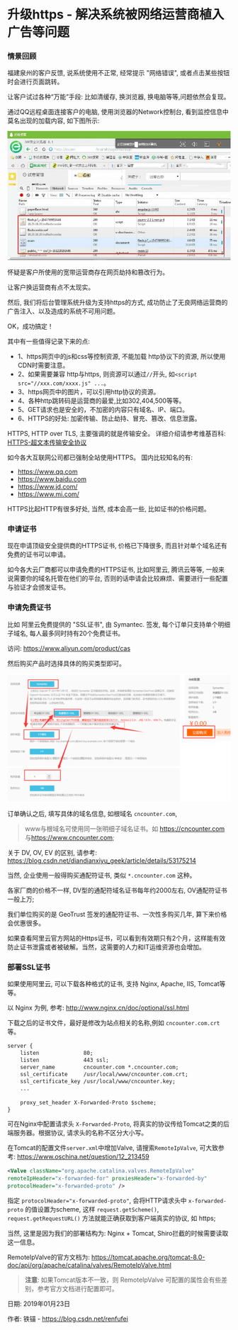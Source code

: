 # 升级https - 解决系统被网络运营商植入广告等问题


### 情景回顾

福建泉州的客户反馈, 说系统使用不正常, 经常提示 "网络错误", 或者点击某些按钮时会进行页面跳转。

让客户试过各种“万能”手段: 比如清缓存, 换浏览器, 换电脑等等,问题依然会复现。

通过QQ远程桌面连接客户的电脑, 使用浏览器的Network控制台, 看到监控信息中莫名出现的加载内容, 如下图所示:


![](01_360_network_console_by_remote_desktop.jpg)

怀疑是客户所使用的宽带运营商存在网页劫持和篡改行为。

让客户换运营商有点不太现实。

然后, 我们将后台管理系统升级为支持https的方式, 成功防止了无良网络运营商的广告注入、以及造成的系统不可用问题。

OK，成功搞定！

其中有一些值得记录下来的点:

- 1、https网页中的js和css等控制资源, 不能加载 http协议下的资源, 所以使用CDN时需要注意。
- 2、如果需要兼容 http与https, 则资源可以通过`//`开头, 如`<script src="//xxx.com/xxxx.js" ...`。
- 3、https网页中的图片，可以引用http协议的资源。
- 4、各种http跳转码是运营商的最爱,比如302,404,500等等。
- 5、GET请求也是安全的，不加密的内容只有域名、IP、端口。
- 6、HTTPS的好处: 加密传输、防止劫持、冒充、篡改、信息泄露。


HTTPS, HTTP over TLS, 主要强调的就是传输安全。 详细介绍请参考维基百科: [HTTPS-超文本传输安全协议](https://zh.wikipedia.org/wiki/%E8%B6%85%E6%96%87%E6%9C%AC%E4%BC%A0%E8%BE%93%E5%AE%89%E5%85%A8%E5%8D%8F%E8%AE%AE)

如今各大互联网公司都已强制全站使用HTTPS。 国内比较知名的有:

- <https://www.qq.com>
- <https://www.baidu.com>
- <https://www.jd.com/>
- <https://www.mi.com/>


HTTPS比起HTTP有很多好处, 当然, 成本会高一些, 比如证书的价格问题。



### 申请证书


现在申请顶级安全提供商的HTTPS证书, 价格已下降很多, 而且针对单个域名还有免费的证书可以申请。

如今各大云厂商都可以申请免费的HTTPS证书, 比如阿里云, 腾讯云等等, 一般来说需要你的域名托管在他们的平台, 否则的话申请会比较麻烦、需要进行一些配置与验证才会颁发证书。


### 申请免费证书

比如 阿里云免费提供的 "SSL证书", 由 Symantec. 签发, 每个订单只支持单个明细子域名, 每人最多同时持有20个免费证书。

访问: <https://www.aliyun.com/product/cas>


然后购买产品时选择具体的购买类型即可。

![](02_aliyun_cas_ssl.png)


订单确认之后, 填写具体的域名信息, 如根域名 `cncounter.com`, 

> www与根域名可使用同一张明细子域名证书。如 <https://cncounter.com> 与<https://www.cncounter.com>;

关于 DV, OV, EV 的区别, 请参考: <https://blog.csdn.net/diandianxiyu_geek/article/details/53175214>

当然, 企业使用一般得购买通配符证书, 类似 `*.cncounter.com` 这种。

各家厂商的价格不一样, DV型的通配符域名证书每年约2000左右, OV通配符证书一般上万;

我们单位购买的是 GeoTrust 签发的通配符证书、一次性多购买几年, 算下来价格会优惠很多。

如果查看阿里云官方网站的Https证书，可以看到有效期只有2个月，这样能有效防止证书泄露或者被破解。当然，这需要的人力和IT运维资源也会增加。



### 部署SSL证书

如果使用阿里云, 可以下载各种格式的证书, 支持 Nginx, Apache, IIS, Tomcat等等。

以 Nginx 为例, 参考: <http://www.nginx.cn/doc/optional/ssl.html>

下载之后的证书文件，最好是修改为站点相关的名称,例如 `cncounter.com.crt` 等。


```shell
server {
    listen              80;
    listen              443 ssl;
    server_name         cncounter.com *.cncounter.com;
    ssl_certificate     /usr/local/www/cncounter.com.crt;
    ssl_certificate_key /usr/local/www/cncounter.key;
    ...

    proxy_set_header X-Forwarded-Proto $scheme;
}
```

可在Nginx中配置请求头 `X-Forwarded-Proto`, 将真实的协议传给Tomcat之类的后端服务器。根据协议, 请求头的名称不区分大小写。


在Tomcat的配置文件`server.xml`中增加Valve, 请搜索`RemoteIpValve`, 可大致参考: <https://www.oschina.net/question/12_213459>

```xml
<Valve className="org.apache.catalina.valves.RemoteIpValve" 
remoteIpHeader="x-forwarded-for" proxiesHeader="x-forwarded-by" 
protocolHeader="x-forwarded-proto" />
```

指定 `protocolHeader="x-forwarded-proto"`, 会将HTTP请求头中 `x-forwarded-proto` 的值设置为scheme, 这样 `request.getScheme()`, `request.getRequestURL()` 方法就能正确获取到客户端真实的协议, 如 https;

当然, 这里是因为我们的部署结构为: Nginx + Tomcat, Shiro拦截的时候需要读取这一信息。


RemoteIpValve的官方文档为: <https://tomcat.apache.org/tomcat-8.0-doc/api/org/apache/catalina/valves/RemoteIpValve.html>

> **注意**: 如果Tomcat版本不一致，则 RemoteIpValve 可配置的属性会有些差别，参考官方文档进行配置即可。



日期: 2019年01月23日

作者: 铁锚 - <https://blog.csdn.net/renfufei>

